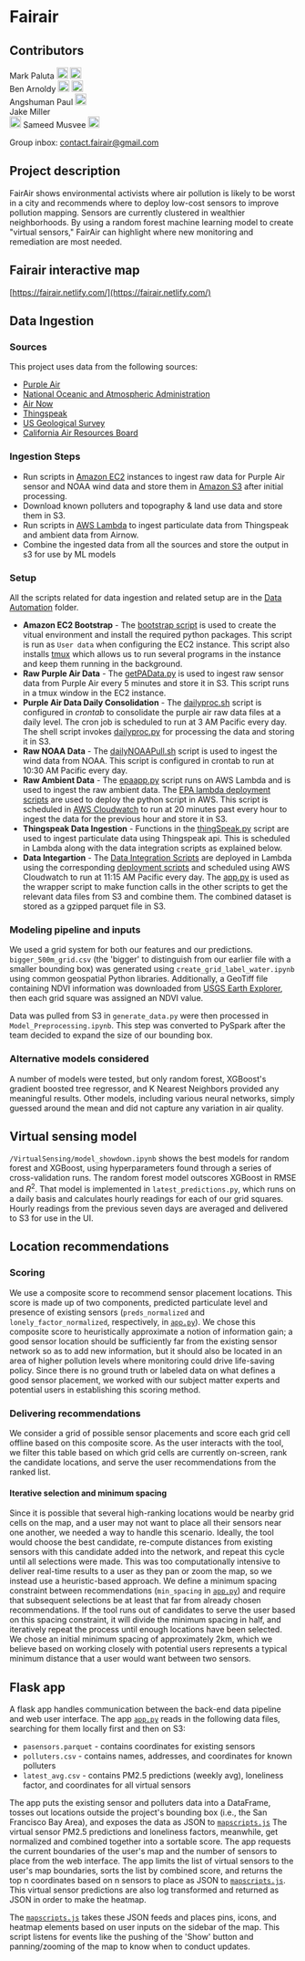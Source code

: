 # Fairair

## Contributors

Mark Paluta
[<img src="https://github.com/favicon.ico" width="20">](https://github.com/mpaluta)
[<img src="https://www.linkedin.com/favicon.ico" width="20">](https://www.linkedin.com/in/markpaluta/)  
Ben Arnoldy
[<img src="https://github.com/favicon.ico" width="20">](https://github.com/arnoldyb)
[<img src="https://www.linkedin.com/favicon.ico" width="20">](https://www.linkedin.com/in/benarnoldy/)    
Angshuman Paul
[<img src="https://www.linkedin.com/favicon.ico" width="20">](https://www.linkedin.com/in/angshumanpaul/)    
Jake Miller  
[<img src="https://www.linkedin.com/favicon.ico" width="20">](https://www.linkedin.com/in/carrolljmiller/)
Sameed Musvee 
[<img src="https://www.linkedin.com/favicon.ico" width="20">](https://www.linkedin.com/in/sameedmusvee/) 

Group inbox:
[contact.fairair@gmail.com](mailto:contact.fairair@gmail.com)

## Project description

FairAir shows environmental activists where air pollution is likely to be worst in a city and recommends where to deploy low-cost sensors to improve pollution mapping. Sensors are currently clustered in wealthier neighborhoods. By using a random forest machine learning model to create "virtual sensors," FairAir can highlight where new monitoring and remediation are most needed.  

## Fairair interactive map

[https://fairair.netlify.com/](https://fairair.netlify.com/)

## Data Ingestion

### Sources
This project uses data from the following sources:
- [Purple Air](https://www2.purpleair.com)
- [National Oceanic and Atmospheric Administration](https://www.noaa.gov)
- [Air Now](https://docs.airnowapi.org)
- [Thingspeak](https://www.mathworks.com/help/thingspeak/index.html)
- [US Geological Survey](https://www.usgs.gov)
- [California Air Resources Board](https://www.arb.ca.gov)

### Ingestion Steps
- Run scripts in [Amazon EC2](https://aws.amazon.com/ec2/) instances to ingest raw data for Purple Air sensor and NOAA wind data and store them in [Amazon S3](https://aws.amazon.com/s3/) after initial processing.
- Download known polluters and topography & land use data and store them in S3.
- Run scripts in [AWS Lambda](https://aws.amazon.com/lambda/) to ingest particulate data from Thingspeak and ambient data from Airnow.
- Combine the ingested data from all the sources and store the output in s3 for use by ML models

### Setup
All the scripts related for data ingestion and related setup are in the [Data Automation](https://github.com/arnoldyb/air_pollution/tree/master/DataAutomation) folder.
- **Amazon EC2 Bootstrap** -
The [bootstrap script](https://github.com/arnoldyb/air_pollution/blob/master/DataAutomation/ec2-bootstrap.sh) is used to create the vitual environment and install the required python packages. This script is run as `User data` when configuring the EC2 instance. This script also installs [tmux](https://github.com/tmux/tmux/wiki) which allows us to run several programs in the instance and keep them running in the background.
- **Raw Purple Air Data** -
The [getPAData.py](https://github.com/arnoldyb/air_pollution/blob/master/DataAutomation/purpleairraw/getPAData.py) is used to ingest raw sensor data from Purple Air every 5 minutes and store it in S3. This script runs in a tmux window in the EC2 instance.
- **Purple Air Data Daily Consolidation** -
The [dailyproc.sh](https://github.com/arnoldyb/air_pollution/blob/master/DataAutomation/purpleairdaily/dailyproc.sh) script is configured in *crontab* to consolidate the purple air raw data files at a daily level. The cron job is scheduled to run at 3 AM Pacific every day. The shell script invokes [dailyproc.py](https://github.com/arnoldyb/air_pollution/blob/master/DataAutomation/purpleairdaily/dailyproc.py) for processing the data and storing it in S3.
- **Raw NOAA Data** -
The [dailyNOAAPull.sh](https://github.com/arnoldyb/air_pollution/blob/master/DataAutomation/noaa/dailyNOAAPull.sh) script is used to ingest the wind data from NOAA. This script is configured in crontab to run at 10:30 AM Pacific every day.
- **Raw Ambient Data** -
The [epaapp.py](https://github.com/arnoldyb/air_pollution/blob/master/DataAutomation/epa/src/epaapp.py) script runs on AWS Lambda and is used to ingest the raw ambient data. The [EPA lambda deployment scripts](https://github.com/arnoldyb/air_pollution/tree/master/DataAutomation/epa/lambda) are used to deploy the python script in AWS. This script is scheduled in [AWS Cloudwatch](https://aws.amazon.com/cloudwatch/) to run at 20 minutes past every hour to ingest the data for the previous hour and store it in S3.
- **Thingspeak Data Ingestion** -
Functions in the [thingSpeak.py](https://github.com/arnoldyb/air_pollution/blob/master/DataAutomation/all_sources/src/thingSpeak.py) script are used to ingest particulate data using Thingspeak api. This is scheduled in Lambda along with the data integration scripts as explained below.  
- **Data Integartion** -
The [Data Integration Scripts](https://github.com/arnoldyb/air_pollution/tree/master/DataAutomation/all_sources/src) are deployed in Lambda using the corresponding [deployment scripts](https://github.com/arnoldyb/air_pollution/tree/master/DataAutomation/all_sources/lambda) and scheduled using AWS Cloudwatch to run at 11:15 AM Pacific every day. The [app.py](https://github.com/arnoldyb/air_pollution/blob/master/DataAutomation/all_sources/src/app.py) is used as the wrapper script to make function calls in the other scripts to get the relevant data files from S3 and combine them. The combined dataset is stored as a gzipped parquet file in S3.

### Modeling pipeline and inputs

We used a grid system for both our features and our predictions. `bigger_500m_grid.csv` (the 'bigger' to distinguish from our earlier file with a smaller bounding box) was generated using `create_grid_label_water.ipynb` using common geospatial Python libraries. Additionally, a GeoTiff file containing NDVI information was downloaded from [USGS Earth Explorer](https://earthexplorer.usgs.gov/), then each grid square was assigned an NDVI value.

Data was pulled from S3 in `generate_data.py` were then processed in `Model_Preprocessing.ipynb`. This step was converted to PySpark after the team decided to expand the size of our bounding box.

### Alternative models considered
A number of models were tested, but only random forest, XGBoost's gradient boosted tree regressor, and K Nearest Neighbors provided any meaningful results. Other models, including various neural networks, simply guessed around the mean and did not capture any variation in air quality.

## Virtual sensing model
`/VirtualSensing/model_showdown.ipynb` shows the best models for random forest and XGBoost, using hyperparameters found through a series of cross-validation runs. The random forest model outscores XGBoost in RMSE and $R^2$. That model is implemented in `latest_predictions.py`, which runs on a daily basis and calculates hourly readings for each of our grid squares. Hourly readings from the previous seven days are averaged and delivered to S3 for use in the UI.

## Location recommendations

### Scoring

We use a composite score to recommend sensor placement locations. This score is made up of two components, predicted particulate level and presence of existing sensors (`preds_normalized` and `lonely_factor_normalized`, respectively, in [`app.py`](https://github.com/arnoldyb/air_pollution/blob/master/website/maps/app.py)). We chose this composite score to heuristically approximate a notion of information gain; a good sensor location should be sufficiently far from the existing sensor network so as to add new information, but it should also be located in an area of higher pollution levels where monitoring could drive life-saving policy. Since there is no ground truth or labeled data on what defines a good sensor placement, we worked with our subject matter experts and potential users in establishing this scoring method.

### Delivering recommendations

We consider a grid of possible sensor placements and score each grid cell offline based on this composite score. As the user interacts with the tool, we filter this table based on which grid cells are currently on-screen, rank the candidate locations, and serve the user recommendations from the ranked list.

#### Iterative selection and minimum spacing

Since it is possible that several high-ranking locations would be nearby grid cells on the map, and a user may not want to place all their sensors near one another, we needed a way to handle this scenario. Ideally, the tool would choose the best candidate, re-compute distances from existing sensors with this candidate added into the network, and repeat this cycle until all selections were made. This was too computationally intensive to deliver real-time results to a user as they pan or zoom the map, so we instead use a heuristic-based approach. We define a minimum spacing constraint between recommendations (`min_spacing` in [`app.py`](https://github.com/arnoldyb/air_pollution/blob/master/website/maps/app.py)) and require that subsequent selections be at least that far from already chosen recommendations. If the tool runs out of candidates to serve the user based on this spacing constraint, it will divide the minimum spacing in half, and iteratively repeat the process until enough locations have been selected. We chose an initial minimum spacing of approximately 2km, which we believe based on working closely with potential users represents a typical minimum distance that a user would want between two sensors.

## Flask app

A flask app handles communication between the back-end data pipeline and web user interface. The app [`app.py`](https://github.com/arnoldyb/air_pollution/blob/master/website/maps/app.py) reads in the following data files, searching for them locally first and then on S3:
* `pasensors.parquet` -  contains coordinates for existing sensors
* `polluters.csv` - contains names, addresses, and coordinates for known polluters
* `latest_avg.csv` - contains PM2.5 predictions (weekly avg), loneliness factor, and coordinates for all virtual sensors  

The app puts the existing sensor and polluters data into a DataFrame, tosses out locations outside the project's bounding box (i.e., the San Francisco Bay Area), and exposes the data as JSON to [`mapscripts.js`](https://github.com/arnoldyb/air_pollution/blob/master/website/maps/static/mapscripts.js)
The virtual sensor PM2.5 predictions and loneliness factors, meanwhile, get normalized and combined together into a sortable score. The app requests the current boundaries of the user's map and the number of sensors to place from the web interface. The app limits the list of virtual sensors to the user's map boundaries, sorts the list by combined score, and returns the top n coordinates based on n sensors to place as JSON to [`mapscripts.js`](https://github.com/arnoldyb/air_pollution/blob/master/website/maps/static/mapscripts.js).
This virtual sensor predictions are also log transformed and returned as JSON in order to make the heatmap.  

The [`mapscripts.js`](https://github.com/arnoldyb/air_pollution/blob/master/website/maps/static/mapscripts.js) takes these JSON feeds and places pins, icons, and heatmap elements based on user inputs on the sidebar of the map. This script listens for events like the pushing of the 'Show' button and panning/zooming of the map to know when to conduct updates.
